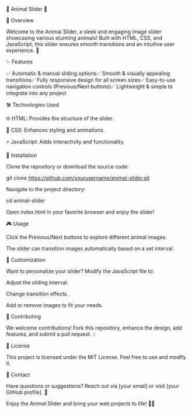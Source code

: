 🦁 Animal Slider 🐾

🎯 Overview

Welcome to the Animal Slider, a sleek and engaging image slider showcasing various stunning animals! Built with HTML, CSS, and JavaScript, this slider ensures smooth transitions and an intuitive user experience. 🌟

✨ Features

✅ Automatic & manual sliding options✅ Smooth & visually appealing transitions✅ Fully responsive design for all screen sizes✅ Easy-to-use navigation controls (Previous/Next buttons)✅ Lightweight & simple to integrate into any project

🛠 Technologies Used

🌐 HTML: Provides the structure of the slider.

🎨 CSS: Enhances styling and animations.

⚡ JavaScript: Adds interactivity and functionality.

🚀 Installation

Clone the repository or download the source code:

git clone https://github.com/yourusername/animal-slider.git

Navigate to the project directory:

cd animal-slider

Open index.html in your favorite browser and enjoy the slider!

🎮 Usage

Click the Previous/Next buttons to explore different animal images.

The slider can transition images automatically based on a set interval.

🎨 Customization

Want to personalize your slider? Modify the JavaScript file to:

Adjust the sliding interval.

Change transition effects.

Add or remove images to fit your needs.

🤝 Contributing

We welcome contributions! Fork this repository, enhance the design, add features, and submit a pull request. 💡

📜 License

This project is licensed under the MIT License. Feel free to use and modify it.

📩 Contact

Have questions or suggestions? Reach out via [your email] or visit [your GitHub profile]. 📨

Enjoy the Animal Slider and bring your web projects to life! 🦊🎢


